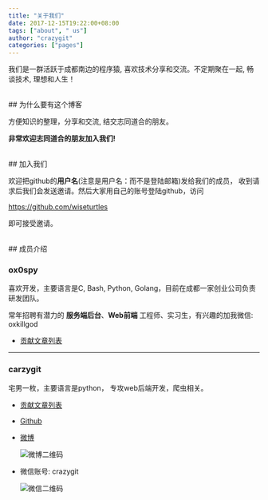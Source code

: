 ```yaml
---
title: "关于我们"
date: 2017-12-15T19:22:00+08:00
tags: ["about", " us"]
author: "crazygit"
categories: ["pages"]
---
```


我们是一群活跃于成都南边的程序猿, 喜欢技术分享和交流。不定期聚在一起, 畅谈技术, 理想和人生！


<br/>
## 为什么要有这个博客

方便知识的整理，分享和交流, 结交志同道合的朋友。

**非常欢迎志同道合的朋友加入我们!**

<br/>
## 加入我们

欢迎把github的**用户名**(注意是用户名：而不是登陆邮箱)发给我们的成员， 收到请求后我们会发送邀请。然后大家用自己的账号登陆github，访问

<https://github.com/wiseturtles>

即可接受邀请。

<br/>
## 成员介绍

### ox0spy

喜欢开发，主要语言是C, Bash, Python, Golang，目前在成都一家创业公司负责研发团队。

常年招聘有潜力的 **服务端后台**、**Web前端** 工程师、实习生，有兴趣的加我微信: oxkillgod

* [贡献文章列表](http://blog.wiseturtles.com/author/ox0spy.html)

<hr>

### carzygit

宅男一枚，主要语言是python， 专攻web后端开发，爬虫相关。

* [贡献文章列表](http://blog.wiseturtles.com/author/crazygit.html)
* [Github](https://github.com/crazygit)
* [微博](http://weibo.com/crazygit)

    ![微博二维码](http://7xkp7e.com1.z0.glb.clouddn.com/weiboqr/crazygitnew?imageView2/2/w/200 "微博二维码")

* 微信账号: crazygit

    ![微信二维码](http://7xkp7e.com1.z0.glb.clouddn.com/weixinqr/crazygit?imageView2/2/w/200 "微信二维码")